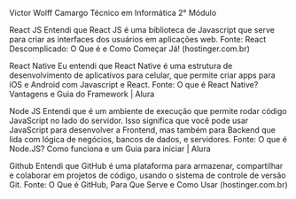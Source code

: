 Victor Wolff Camargo 
Técnico em Informática 2° Módulo 
 
React JS 
Entendi que React JS é uma biblioteca de Javascript que serve para criar as interfaces dos 
usuários em aplicações web. 
Fonte: React Descomplicado: O Que é e Como Começar Já! (hostinger.com.br) 
 
React Native 
Eu entendi que React Native é uma estrutura de desenvolvimento de aplicativos para celular, 
que permite criar apps para iOS e Android com Javascript e React. 
Fonte: O que é React Native? Vantagens e Guia do Framework | Alura 
 
Node JS 
Entendi que é um ambiente de execução que permite rodar código JavaScript no lado do 
servidor. Isso significa que você pode usar JavaScript para desenvolver a Frontend, mas 
também para Backend que lida com lógica de negócios, bancos de dados, e servidores. 
Fonte: O que é Node.JS? Como funciona e um Guia para iniciar | Alura 
 
Github 
Entendi que GitHub é uma plataforma para armazenar, compartilhar e colaborar em projetos 
de código, usando o sistema de controle de versão Git. 
Fonte: O Que é GitHub, Para Que Serve e Como Usar (hostinger.com.br) 
